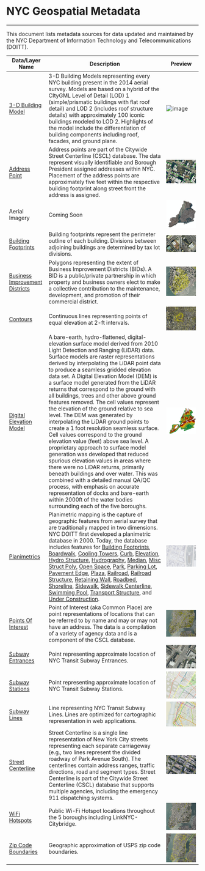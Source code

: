 # NYC Geospatial Metadata
-------------

This document lists metadata sources for data updated and maintained by the NYC Department of Information Technology and Telecommunications (DOITT).

| Data/Layer Name | Description | Preview |
| ---|---|---|
[3-D Building Model](https://github.com/CityOfNewYork/nyc-geo-metadata/blob/master/Metadata/Metadata_3DBuildingModel.md) | 3-D Building Models representing every NYC building present in the 2014 aerial survey. Models are based on a hybrid of the CItyGML Level of Detail (LOD) 1 (simple/prismatic buildings with flat roof detail) and LOD 2 (includes roof structure details) with approximately 100 iconic buildings modeled to LOD 2.  Highlights of the model include the differentiation of building components including roof, facades, and ground plane.  | ![image](http://www1.nyc.gov/assets/doitt/images/content/pages/3d-buildings.png)
[Address Point](https://github.com/CityOfNewYork/nyc-geo-metadata/blob/master/Metadata/Metadata_AddressPoint.md) | Address points are part of the Citywide Street Centerline (CSCL) database. The data represent visually identifiable and Borough President assigned addresses within NYC.  Placement of the address points are approximately five feet within the respective building footprint along  street front the address is assigned.  | ![image](https://github.com/CityOfNewYork/nyc-geo-metadata/blob/master/Images/AddressPoint.PNG)
Aerial Imagery | Coming Soon| ![image](https://github.com/CityOfNewYork/nyc-geo-metadata/blob/master/Images/AerialImagery.PNG)
[Building Footprints](https://github.com/CityOfNewYork/nyc-geo-metadata/blob/master/Metadata/Metadata_BuildingFootprints.md) | Building footprints represent the perimeter outline of each building. Divisions between adjoining buildings are determined by tax lot divisions.  | ![image](https://github.com/CityOfNewYork/nyc-planimetrics/blob/master/Images/FeatureViews/Build_Foot.png)
[Business Improvement Districts](https://github.com/CityOfNewYork/nyc-geo-metadata/blob/master/Metadata/Metadata_BIDs.md) | Polygons representing the extent of Business Improvement Districts (BIDs). A BID is a public/private partnership in which property and business owners elect to make a collective contribution to the maintenance, development, and promotion of their commercial district.  | ![image](https://github.com/CityOfNewYork/nyc-geo-metadata/blob/master/Images/BusinessImprovementDistricts.PNG)
[Contours](https://github.com/CityOfNewYork/nyc-geo-metadata/blob/master/Metadata/Metadata_Contours.md) | Continuous lines representing points of equal elevation  at 2-ft intervals. | ![image](https://github.com/CityOfNewYork/nyc-geo-metadata/blob/master/Images/Contours.PNG)
[Digital Elevation Model](https://github.com/CityOfNewYork/nyc-geo-metadata/blob/master/Metadata/Metadata_DigitalElevationModel.md) | A bare-earth, hydro-flattened, digital-elevation surface model derived from 2010 Light Detection and Ranging (LiDAR) data.   Surface models are raster representations derived by interpolating the LiDAR point data to produce a seamless gridded elevation data set.  A Digital Elevation Model  (DEM) is a surface model generated from the LiDAR returns that correspond to the ground with all buildings, trees and other above ground features removed.  The cell values represent the elevation of the ground relative to sea level.   The DEM was generated by interpolating the LiDAR ground points to create a 1 foot resolution seamless surface. Cell values correspond to the ground elevation value (feet) above sea level. A proprietary approach to surface model generation was developed that reduced spurious elevation values in areas where there were no LiDAR returns, primarily beneath buildings and over water. This was combined with a detailed manual QA/QC process, with emphasis on accurate representation of docks and bare-earth within 2000ft of the water bodies surrounding each of the five boroughs. | ![image](https://github.com/CityOfNewYork/nyc-geo-metadata/blob/master/Images/DEM.PNG)
[Planimetrics](https://github.com/CityOfNewYork/nyc-planimetrics/blob/master/Capture_Rules.md) | Planimetric mapping is the capture of geographic features from aerial survey that are traditionally mapped in two dimensions. NYC DOITT first developed a planimetric database in 2000. Today, the database includes features for [Building Footprints](https://github.com/CityOfNewYork/nyc-planimetrics/blob/master/Capture_Rules.md#building-footprint), [Boardwalk](https://github.com/CityOfNewYork/nyc-planimetrics/blob/master/Capture_Rules.md#boardwalk), [Cooling Towers](https://github.com/CityOfNewYork/nyc-planimetrics/blob/master/Capture_Rules.md#cooling-towers), [Curb](https://github.com/CityOfNewYork/nyc-planimetrics/blob/master/Capture_Rules.md#curb), [Elevation](https://github.com/CityOfNewYork/nyc-planimetrics/blob/master/Capture_Rules.md#elevation), [Hydro Structure](https://github.com/CityOfNewYork/nyc-planimetrics/blob/master/Capture_Rules.md#hydro-structure), [Hydrography](https://github.com/CityOfNewYork/nyc-planimetrics/blob/master/Capture_Rules.md#hydrography), [Median](https://github.com/CityOfNewYork/nyc-planimetrics/blob/master/Capture_Rules.md#median), [Misc Struct Poly](https://github.com/CityOfNewYork/nyc-planimetrics/blob/master/Capture_Rules.md#misc-struct-poly), [Open Space](https://github.com/CityOfNewYork/nyc-planimetrics/blob/master/Capture_Rules.md#open-space), [Park](https://github.com/CityOfNewYork/nyc-planimetrics/blob/master/Capture_Rules.md#park), [Parking Lot](https://github.com/CityOfNewYork/nyc-planimetrics/blob/master/Capture_Rules.md#parking-lot), [Pavement Edge](https://github.com/CityOfNewYork/nyc-planimetrics/blob/master/Capture_Rules.md#pavement-edge), [Plaza](https://github.com/CityOfNewYork/nyc-planimetrics/blob/master/Capture_Rules.md#plaza), [Railroad](https://github.com/CityOfNewYork/nyc-planimetrics/blob/master/Capture_Rules.md#railroad), [Railroad Structure](https://github.com/CityOfNewYork/nyc-planimetrics/blob/master/Capture_Rules.md#railroad-structure), [Retaining Wall](https://github.com/CityOfNewYork/nyc-planimetrics/blob/master/Capture_Rules.md#retaining-wall), [Roadbed](https://github.com/CityOfNewYork/nyc-planimetrics/blob/master/Capture_Rules.md#roadbed), [Shoreline](https://github.com/CityOfNewYork/nyc-planimetrics/blob/master/Capture_Rules.md#shoreline), [Sidewalk](https://github.com/CityOfNewYork/nyc-planimetrics/blob/master/Capture_Rules.md#sidewalk), [Sidewalk Centerline](https://github.com/CityOfNewYork/nyc-planimetrics/blob/master/Capture_Rules.md#sidewalk-centerline), [Swimming Pool](https://github.com/CityOfNewYork/nyc-planimetrics/blob/master/Capture_Rules.md#swimming-pool), [Transport Structure](https://github.com/CityOfNewYork/nyc-planimetrics/blob/master/Capture_Rules.md#transport-structure), and [Under Construction](https://github.com/CityOfNewYork/nyc-planimetrics/blob/master/Capture_Rules.md#under-construction). | ![image](https://github.com/CityOfNewYork/nyc-geo-metadata/blob/master/Images/planimetrics_2014.png)
[Points Of Interest](https://github.com/CityOfNewYork/nyc-geo-metadata/blob/master/Metadata/Metadata_PointsOfInterest.md) | Point of Interest (aka Common Place) are point representations of locations that can be referred to by name and may or may not have an address. The data is a compilation of a variety of agency data and is a component of the CSCL database. | ![image](https://github.com/CityOfNewYork/nyc-geo-metadata/blob/master/Images/PointsOfInterest.PNG)
[Subway Entrances](https://github.com/CityOfNewYork/nyc-geo-metadata/blob/master/Metadata/Metadata_SubwayEntrances.md) | Point representing approximate location of NYC Transit Subway Entrances.  | ![image](https://github.com/CityOfNewYork/nyc-geo-metadata/blob/master/Images/SubwayEntrances.PNG)
[Subway Stations](https://github.com/CityOfNewYork/nyc-geo-metadata/blob/master/Metadata/Metadata_SubwayStations.md) | Point representing approximate location of NYC Transit Subway Stations.  | ![image](https://github.com/CityOfNewYork/nyc-geo-metadata/blob/master/Images/SubwayStations.PNG)
[Subway Lines](https://github.com/CityOfNewYork/nyc-geo-metadata/blob/master/Metadata/Metadata_SubwayLines.md) | Line representing NYC Transit Subway Lines. Lines are optimized for cartographic representation in web applications.  | ![image](https://github.com/CityOfNewYork/nyc-geo-metadata/blob/master/Images/SubwayLines.PNG)
[Street Centerline](https://github.com/CityOfNewYork/nyc-geo-metadata/blob/master/Metadata/Metadata_StreetCenterline.md) | Street Centerline is a single line representation of New York City streets representing each separate carriageway (e.g., two lines represent the divided roadway of Park Avenue South). The centerlines contain address ranges, traffic directions, road and segment types. Street Centerline is part of the Citywide Street Centerline (CSCL)  database that supports multiple agencies, including the emergency 911 dispatching systems.  | ![image](https://github.com/CityOfNewYork/nyc-geo-metadata/blob/master/Images/StreetCenterline.PNG)
[WiFi Hotspots](https://github.com/CityOfNewYork/nyc-geo-metadata/blob/master/Metadata/Metadata_WiFiHotspots.md) | Public Wi-Fi Hotspot locations throughout the 5 boroughs including LinkNYC-Citybridge. | ![image](https://github.com/CityOfNewYork/nyc-geo-metadata/blob/master/Images/WiFiHotspots.PNG)
[Zip Code Boundaries](https://github.com/CityOfNewYork/nyc-geo-metadata/blob/master/Metadata/Metadata_ZipCodeBoundaries.md) | Geographic approximation of USPS zip code boundaries.  | ![image](https://github.com/CityOfNewYork/nyc-geo-metadata/blob/master/Images/ZipCodeBoundaries.PNG)

